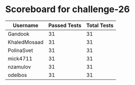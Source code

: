 # Scoreboard for challenge-26
| Username   | Passed Tests | Total Tests |
|------------|--------------|-------------|
| Gandook | 31 | 31 |
| KhaledMosaad | 31 | 31 |
| PolinaSvet | 31 | 31 |
| mick4711 | 31 | 31 |
| nzamulov | 31 | 31 |
| odelbos | 31 | 31 |

